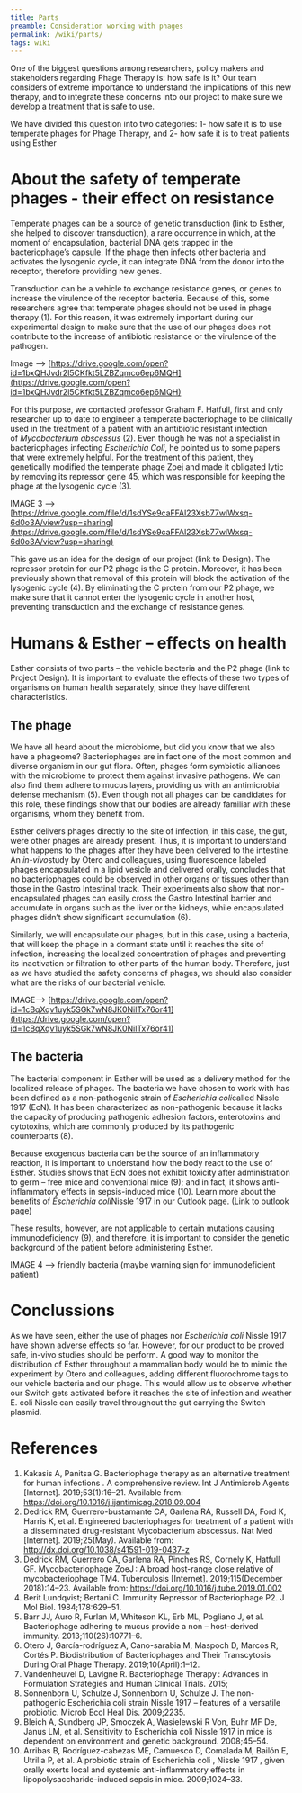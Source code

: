 ```yaml
---
title: Parts
preamble: Consideration working with phages
permalink: /wiki/parts/
tags: wiki
---
```


One of the biggest questions among researchers, policy makers and stakeholders regarding Phage Therapy is: how safe is it? Our team considers of extreme importance to understand the implications of this new therapy, and to integrate these concerns into our project to make sure we develop a treatment that is safe to use.

We have divided this question into two categories: 1- how safe it is to use temperate phages for Phage Therapy, and 2- how safe it is to treat patients using Esther

# About the safety of temperate phages - their effect on resistance

Temperate phages can be a source of genetic transduction (link to Esther, she helped to discover transduction), a rare occurrence in which, at the moment of encapsulation, bacterial DNA gets trapped in the bacteriophage’s capsule. If the phage then infects other bacteria and activates the lysogenic cycle, it can integrate DNA from the donor into the receptor, therefore providing new genes.

Transduction can be a vehicle to exchange resistance genes, or genes to increase the virulence of the receptor bacteria. Because of this, some researchers agree that temperate phages should not be used in phage therapy (1). For this reason, it was extremely important during our experimental design to make sure that the use of our phages does not contribute to the increase of antibiotic resistance or the virulence of the pathogen.

Image —> [https://drive.google.com/open?id=1bxQHJvdr2l5CKfkt5LZBZqmco6ep6MQH](https://drive.google.com/open?id=1bxQHJvdr2l5CKfkt5LZBZqmco6ep6MQH)

For this purpose, we contacted professor Graham F. Hatfull, first and only researcher up to date to engineer a temperate bacteriophage to be clinically used in the treatment of a patient with an antibiotic resistant infection of *Mycobacterium abscessus* (2). Even though he was not a specialist in bacteriophages infecting *Escherichia Coli*, he pointed us to some papers that were extremely helpful. For the treatment of this patient, they genetically modified the temperate phage Zoej and made it obligated lytic by removing its repressor gene 45, which was responsible for keeping the phage at the lysogenic cycle (3).

IMAGE 3 —> [https://drive.google.com/file/d/1sdYSe9caFFAl23Xsb77wlWxsq-6d0o3A/view?usp=sharing](https://drive.google.com/file/d/1sdYSe9caFFAl23Xsb77wlWxsq-6d0o3A/view?usp=sharing)

This gave us an idea for the design of our project (link to Design). The repressor protein for our P2 phage is the C protein. Moreover, it has been previously shown that removal of this protein will block the activation of the lysogenic cycle (4). By eliminating the C protein from our P2 phage, we make sure that it cannot enter the lysogenic cycle in another host, preventing transduction and the exchange of resistance genes.

# Humans & Esther – effects on health

Esther consists of two parts – the vehicle bacteria and the P2 phage (link to Project Design). It is important to evaluate the effects of these two types of organisms on human health separately, since they have different characteristics.

## The phage

We have all heard about the microbiome, but did you know that we also have a phageome? Bacteriophages are in fact one of the most common and diverse organism in our gut flora. Often, phages form symbiotic alliances with the microbiome to protect them against invasive pathogens. We can also find them adhere to mucus layers, providing us with an antimicrobial defense mechanism (5). Even though not all phages can be candidates for this role, these findings show that our bodies are already familiar with these organisms, whom they benefit from.

Esther delivers phages directly to the site of infection, in this case, the gut, were other phages are already present. Thus, it is important to understand what happens to the phages after they have been delivered to the intestine. An *in-vivo*study by Otero and colleagues, using fluorescence labeled phages encapsulated in a lipid vesicle and delivered orally, concludes that no bacteriophages could be observed in other organs or tissues other than those in the Gastro Intestinal track. Their experiments also show that non-encapsulated phages can easily cross the Gastro Intestinal barrier and accumulate in organs such as the liver or the kidneys, while encapsulated phages didn’t show significant accumulation (6).

Similarly, we will encapsulate our phages, but in this case, using a bacteria, that will keep the phage in a dormant state until it reaches the site of infection, increasing the localized concentration of phages and preventing its inactivation or filtration to other parts of the human body. Therefore, just as we have studied the safety concerns of phages, we should also consider what are the risks of our bacterial vehicle.

IMAGE—> [https://drive.google.com/open?id=1cBqXqv1uyk5SGk7wN8JK0NilTx76or41](https://drive.google.com/open?id=1cBqXqv1uyk5SGk7wN8JK0NilTx76or41)

## The bacteria

The bacterial component in Esther will be used as a delivery method for the localized release of phages. The bacteria we have chosen to work with has been defined as a non-pathogenic strain of *Escherichia coli*called Nissle 1917 (EcN). It has been characterized as non-pathogenic because it lacks the capacity of producing pathogenic adhesion factors, enterotoxins and cytotoxins, which are commonly produced by its pathogenic counterparts (8).

Because exogenous bacteria can be the source of an inflammatory reaction, it is important to understand how the body react to the use of Esther. Studies shows that EcN does not exhibit toxicity after administration to germ – free mice and conventional mice (9); and in fact, it shows anti-inflammatory effects in sepsis-induced mice (10). Learn more about the benefits of *Escherichia coli*Nissle 1917 in our Outlook page. (Link to outlook page)

These results, however, are not applicable to certain mutations causing immunodeficiency (9), and therefore, it is important to consider the genetic background of the patient before administering Esther.

IMAGE 4 —> friendly bacteria (maybe warning sign for immunodeficient patient)

# Conclussions

As we have seen, either the use of phages nor _Escherichia coli_ Nissle 1917 have shown adverse effects so far. However, for our product to be proved safe, in-vivo studies should be perform. A good way to monitor the distribution of Esther throughout a mammalian body would be to mimic the experiment by Otero and colleagues, adding different fluorochrome tags to our vehicle bacteria and our phage. This would allow us to observe whether our Switch gets activated before it reaches the site of infection and weather E. coli Nissle can easily travel throughout the gut carrying the Switch plasmid.

# References

1. Kakasis A, Panitsa G. Bacteriophage therapy as an alternative treatment for human infections . A comprehensive review. Int J Antimicrob Agents [Internet]. 2019;53(1):16–21. Available from: https://doi.org/10.1016/j.ijantimicag.2018.09.004
2. Dedrick RM, Guerrero-bustamante CA, Garlena RA, Russell DA, Ford K, Harris K, et al. Engineered bacteriophages for treatment of a patient with a disseminated drug-resistant Mycobacterium abscessus. Nat Med [Internet]. 2019;25(May). Available from: http://dx.doi.org/10.1038/s41591-019-0437-z
3. Dedrick RM, Guerrero CA, Garlena RA, Pinches RS, Cornely K, Hatfull GF. Mycobacteriophage ZoeJ : A broad host-range close relative of mycobacteriophage TM4. Tuberculosis [Internet]. 2019;115(December 2018):14–23. Available from: https://doi.org/10.1016/j.tube.2019.01.002
4. Berit Lundqvist; Bertani C. Immunity Repressor of Bacteriophage P2. J Mol Biol. 1984;178:629–51.
5. Barr JJ, Auro R, Furlan M, Whiteson KL, Erb ML, Pogliano J, et al. Bacteriophage adhering to mucus provide a non – host-derived immunity. 2013;110(26):10771–6.
6. Otero J, García-rodríguez A, Cano-sarabia M, Maspoch D, Marcos R, Cortés P. Biodistribution of Bacteriophages and Their Transcytosis During Oral Phage Therapy. 2019;10(April):1–12.
7. Vandenheuvel D, Lavigne R. Bacteriophage Therapy : Advances in Formulation Strategies and Human Clinical Trials. 2015;
8. Sonnenborn U, Schulze J, Sonnenborn U, Schulze J. The non-pathogenic Escherichia coli strain Nissle 1917 – features of a versatile probiotic. Microb Ecol Heal Dis. 2009;2235.
9. Bleich A, Sundberg JP, Smoczek A, Wasielewski R Von, Buhr MF De, Janus LM, et al. Sensitivity to Escherichia coli Nissle 1917 in mice is dependent on environment and genetic background. 2008;45–54.
10. Arribas B, Rodríguez-cabezas ME, Camuesco D, Comalada M, Bailón E, Utrilla P, et al. A probiotic strain of Escherichia coli , Nissle 1917 , given orally exerts local and systemic anti-inflammatory effects in lipopolysaccharide-induced sepsis in mice. 2009;1024–33.
